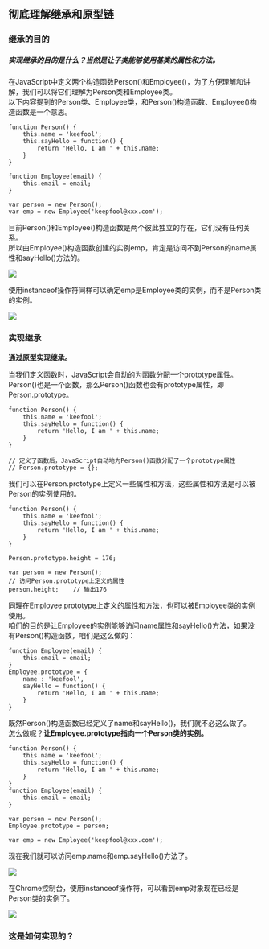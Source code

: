## 彻底理解继承和原型链

### 继承的目的

##### 实现继承的目的是什么？当然是让子类能够使用基类的属性和方法。

在JavaScript中定义两个构造函数Person\(\)和Employee\(\)，为了方便理解和讲解，我们可以将它们理解为Person类和Employee类。  
以下内容提到的Person类、Employee类，和Person\(\)构造函数、Employee\(\)构造函数是一个意思。

```
function Person() {
    this.name = 'keefool';
    this.sayHello = function() {
        return 'Hello, I am ' + this.name;
    }
}

function Employee(email) {
    this.email = email;
}

var person = new Person();
var emp = new Employee('keepfool@xxx.com');
```

目前Person\(\)和Employee\(\)构造函数是两个彼此独立的存在，它们没有任何关系。  
所以由Employee\(\)构造函数创建的实例emp，肯定是访问不到Person的name属性和sayHello\(\)方法的。

![](https://images2015.cnblogs.com/blog/341820/201606/341820-20160610071721402-246699741.png)

使用instanceof操作符同样可以确定emp是Employee类的实例，而不是Person类的实例。

![](https://images2015.cnblogs.com/blog/341820/201606/341820-20160610071722433-1387947998.png)

### 实现继承

**通过原型实现继承。**

当我们定义函数时，JavaScript会自动的为函数分配一个prototype属性。  
Person\(\)也是一个函数，那么Person\(\)函数也会有prototype属性，即Person.prototype。

```
function Person() {
    this.name = 'keefool';
    this.sayHello = function() {
        return 'Hello, I am ' + this.name;
    }
}    

// 定义了函数后，JavaScript自动地为Person()函数分配了一个prototype属性
// Person.prototype = {};
```

我们可以在Person.prototype上定义一些属性和方法，这些属性和方法是可以被Person的实例使用的。

```
function Person() {
    this.name = 'keefool';
    this.sayHello = function() {
        return 'Hello, I am ' + this.name;
    }
}

Person.prototype.height = 176;

var person = new Person();
// 访问Person.prototype上定义的属性
person.height;    // 输出176
```

同理在Employee.prototype上定义的属性和方法，也可以被Employee类的实例使用。  
咱们的目的是让Employee的实例能够访问name属性和sayHello\(\)方法，如果没有Person\(\)构造函数，咱们是这么做的：

```
function Employee(email) {
    this.email = email;
}
Employee.prototype = {
    name : 'keefool',
    sayHello = function() {
        return 'Hello, I am ' + this.name;
    }
}
```

既然Person\(\)构造函数已经定义了name和sayHello\(\)，我们就不必这么做了。  
怎么做呢？**让Employee.prototype指向一个Person类的实例。**

```
function Person() {
    this.name = 'keefool';
    this.sayHello = function() {
        return 'Hello, I am ' + this.name;
    }
}
function Employee(email) {
    this.email = email;
}

var person = new Person(); 
Employee.prototype = person;

var emp = new Employee('keepfool@xxx.com');
```

现在我们就可以访问emp.name和emp.sayHello\(\)方法了。

![](https://images2015.cnblogs.com/blog/341820/201606/341820-20160610071723355-1789598776.png)



在Chrome控制台，使用instanceof操作符，可以看到emp对象现在已经是Person类的实例了。

![](https://images2015.cnblogs.com/blog/341820/201606/341820-20160610071724355-791458085.png)

### 这是如何实现的？



